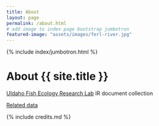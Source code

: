 ```yaml
---
title: About
layout: page
permalink: /about.html
# add image to index page bootstrap jumbotron
featured-image: "assets/images/ferl-river.jpg"
---
```


{% include index/jumbotron.html %}

# About {{ site.title }}

[UIdaho Fish Ecology Research Lab](https://www.uidaho.edu/cnr/fish-ecology-research-lab) IR document collection 

[Related data](https://data.nkn.uidaho.edu/dataset/tag-migration-and-fate-data-adult-radio-tagged-chinook-and-sockeye-salmon-and-steelhead)

{% include credits.md %}
